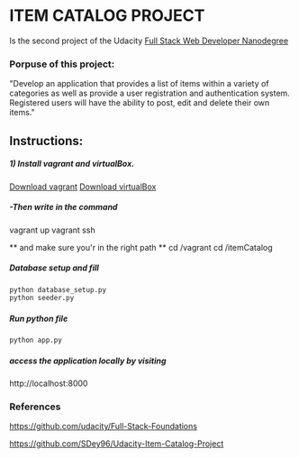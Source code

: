 # ITEM CATALOG PROJECT
Is the second project of the Udacity [Full Stack Web Developer Nanodegree](https://mena.udacity.com/course/full-stack-web-developer-nanodegree--nd004)


### Porpuse of this project:
"Develop an application that provides a list of items within a variety of categories as well as provide a user registration and authentication system. Registered users will have the ability to post, edit and delete their own items."



## Instructions: 

##### 1) Install vagrant and virtualBox.
[Download vagrant](https://www.vagrantup.com/downloads.html)
[Download virtualBox](https://www.virtualbox.org/wiki/Downloads)


##### -Then write in the command
vagrant up 
vagrant ssh

** and make sure you'r in the right path **
cd /vagrant 
cd /itemCatalog

##### Database setup and fill 
```py
python database_setup.py
python seeder.py
```
##### Run python file

```py
python app.py 
```
##### access the application locally by visiting
 http://localhost:8000 



### References
https://github.com/udacity/Full-Stack-Foundations


https://github.com/SDey96/Udacity-Item-Catalog-Project


